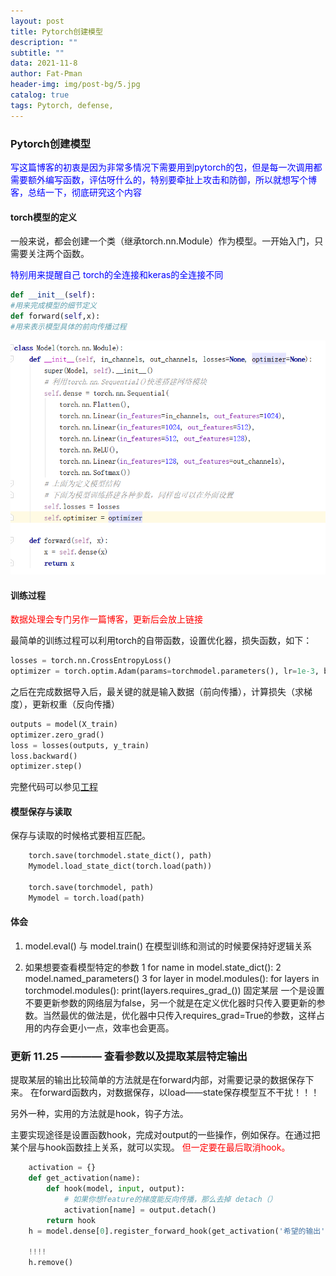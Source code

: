 ```yaml
---
layout: post
title: Pytorch创建模型
description: ""
subtitle: ""
data: 2021-11-8
author: Fat-Pman 
header-img: img/post-bg/5.jpg
catalog: true
tags: Pytorch, defense,
---
```


### Pytorch创建模型

<font color=blue>写这篇博客的初衷是因为非常多情况下需要用到pytorch的包，但是每一次调用都需要额外编写函数，评估呀什么的，特别要牵扯上攻击和防御，所以就想写个博客，总结一下，彻底研究这个内容</font>

#### torch模型的定义

一般来说，都会创建一个类（继承torch.nn.Module）作为模型。一开始入门，只需要关注两个函数。

<font color=blue> 特别用来提醒自己 torch的全连接和keras的全连接不同</font>

```python
def __init__(self):
#用来完成模型的细节定义
def forward(self,x):
#用来表示模型具体的前向传播过程
```
![model](./img/20211109/1.png)

#### 训练过程

<font color='red'>数据处理会专门另作一篇博客，更新后会放上链接</font>

最简单的训练过程可以利用torch的自带函数，设置优化器，损失函数，如下：

```python 
losses = torch.nn.CrossEntropyLoss()
optimizer = torch.optim.Adam(params=torchmodel.parameters(), lr=1e-3, betas=(0.9, 0.999), eps=1e-8,weight_decay=0, amsgrad=False)
```

之后在完成数据导入后，最关键的就是输入数据（前向传播），计算损失（求梯度），更新权重（反向传播）

```python 
outputs = model(X_train)
optimizer.zero_grad()
loss = losses(outputs, y_train)
loss.backward()
optimizer.step()
```

完整代码可以参见[工程](https://github.com/00zwp/Project211108)

#### 模型保存与读取

保存与读取的时候格式要相互匹配。

```python
    torch.save(torchmodel.state_dict(), path)
    Mymodel.load_state_dict(torch.load(path))

    torch.save(torchmodel, path)
    Mymodel = torch.load(path)
```

#### 体会

1. model.eval() 与 model.train()  在模型训练和测试的时候要保持好逻辑关系

2. 如果想要查看模型特定的参数 1 for name in model.state_dict(): 2 model.named_parameters() 3 for layer in model.modules():
    for layers in torchmodel.modules():
    print(layers.requires_grad_()) 固定某层
    一个是设置不要更新参数的网络层为false，另一个就是在定义优化器时只传入要更新的参数。当然最优的做法是，优化器中只传入requires_grad=True的参数，这样占用的内存会更小一点，效率也会更高。

### 更新 11.25 ———— 查看参数以及提取某层特定输出

提取某层的输出比较简单的方法就是在forward内部，对需要记录的数据保存下来。
在forward函数内，对数据保存，以load——state保存模型互不干扰！！！

另外一种，实用的方法就是hook，钩子方法。

主要实现途径是设置函数hook，完成对output的一些操作，例如保存。在通过把某个层与hook函数挂上关系，就可以实现。
<font color=red >但一定要在最后取消hook。</font>
```python 
    activation = {}
    def get_activation(name):
        def hook(model, input, output):
            # 如果你想feature的梯度能反向传播，那么去掉 detach（）
            activation[name] = output.detach()
        return hook
    h = model.dense[0].register_forward_hook(get_activation('希望的输出'))
    
    !!!!
    h.remove()
```